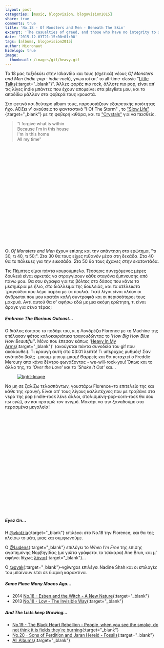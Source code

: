 ```yaml
---
layout: post
categories: [music, blogovision, blogovision2015]
share: true
comments: true
title: 'No.18 - Of Monsters and Men - Beneath The Skin'
excerpt: 'The casualties of greed, and those who have no integrity to show'
date: '2015-12-03T21:15:00+01:00'
tags: [albums, blogovision2015]
author: Micronaut
hidelogo: true
image:
  thumbnail: /images/gif/heavy.gif
---
```

Το 18 μας ταξιδεύει στην Ισλανδία και τους (σχετικά) νέους *Of Monsters and Men* (*indie-pop · indie-rock*), γνωστοί απ' το all-time-classic "[Little Talks](https://www.youtube.com/watch?v=ghb6eDopW8I){:target="_blank"}".  Άλλες φορές πιο rock, άλλοτε πιο pop, είναι απ' τις λίγες indie μπάντες που έχουν απομείνει στα playlists μου, και το αποδίδω μάλλον στα φοβερά τους κρουστά. 

Στο φετινό και δεύτερο album τους, παρουσιάζουν εξαιρετικής ποιότητας ήχο. Αξίζει ν' ακούσεις το φανταστικό "I Of The Storm" , το ["Slow Life"](https://www.youtube.com/watch?v=O_Niy9ZthvI){:target="_blank"} με τη φοβερή κιθάρα, και το ["Crystals"](https://www.youtube.com/watch?v=XUClIslXKZo) για να πεισθείς.

>&ldquo;I forgive what is within<br/>
> Because I'm in this house<br/>
> I'm in this home<br/>
> All my time&rdquo;

<iframe class="invisible center" width="95%" height="320" src="about:blank" data-src="https://www.youtube.com/embed/tlCkafSYNJI" frameborder="0" allowfullscreen>&nbsp;</iframe>

Οι *Of Monsters and Men* έχουν επίσης και την απάντηση στο ερώτημα, "τι 30, τι 40, τι 50;". Στα 30 θα τους είχες πιθανόν μέσα στη δεκάδα. Στα 40 θα το πάλευες για την εικοσάδα. Στα 50 θα τους έχανες στην εκατοντάδα.

Τις Πέμπτες είμαι πάντα κουρούμπελο. Τέσσερις συνεχόμενες μέρες δουλειά είναι αρκετές να στραγγίσουν κάθε σταγόνα έμπνευσης από πάνω μου. Θα σου έγραφα για τις βόλτες στο δάσος που κάνω τα μεσημέρια με ήλιο, στο διάλλειμα της δουλειάς, και τα ατέλειωτα τραγούδια που λέμε παρέα με τα πουλιά. Γιατί λίγοι είναι πλέον οι άνθρωποι που μου κρατάν καλή συντροφιά και οι περισσότεροι τους μακρυά. Αντί αυτού θα σ' αφήσω εδώ με μια ακόμη ερώτηση, τι είναι άραγε για σένα τέρας;

<div class="text-divider"></div>

##### Embrace The Glorious Outcast...

Ο διάλος έσπασε το ποδάρι του, κι η Λονδρέζα Florence με τη Machine της επέλασαν φέτος καλοκαιριάτικα τραγουδώντας το *'How Big How Blue How Beautiful'*. Μόνο που έπεσαν κάπως '[Heavy In My Arms](https://www.youtube.com/watch?v=V_eOmvM-4zc){:target="_blank"}' (ακούγεται πάντα συνοδεία του gif που ακολουθεί). Τι κραυγή αυτή στο 03:01 λεπτό! Τι υπέροχος ρυθμός! Σαν ανάποδο βαλς -μπουμ-μπουμ-μπαμ! Θαρρείς και θα πεταχτεί ο Freddie Mercury απο κάνα δέντρο φωνάζοντας - we-will-rock-you! Όπως και το άλλο της, το *'Over the Love'* και το *'Shake It Out'* και...

<div class="invisible">
<figure class="center">
	<a href="{{ site.external_data_url }}/images/gif/heavy.gif"><img src="{{ site.external_data_url }}/images/gif/heavy.gif" alt="light-Image" class="center"/></a>
</figure>
</div>

 Να μη σε ζαλίζω τελοσπάντων, γουστάρω Florence+το επιτελείο της και κάθε της κραυγή. Είναι απ' τους λίγους καλλιτέχνες που με τραβάνε στα νερά της pop (indie-rock λένε άλλοι, στολισμένη-pop-corn-rock θα σου πω εγώ), αν και προτιμώ τον πνιγμό. Μακάρι να την ξαναδούμε στα περασμένα μεγαλεία!
 
<iframe class="invisible center" width="60%" height="320" src="about:blank" data-src="https://www.youtube.com/embed/KSM0lLbVYOo" frameborder="0" allowfullscreen>&nbsp;</iframe>

<div class="text-divider"></div>

##### <i class="fa fa-hand-o-right"></i> Eyez Οn...

H [‏@vkotzia](https://suburbanwords.wordpress.com/2015/12/03/18-florence-the-machine-how-big-how-blue-how-beautiful/){:target="_blank"} επιλέγει στο Νο.18 την Florence, και θα της κλείσω το μάτι, μιας και συμφωνούμε.

O [@Ludens](http://homoludens.gr/homo-ludens-18-ane-brun-when-im-free/){:target="_blank"} επιλέγει το *When I'm Free* της επίσης αγαπημένης Νορβηγίδας (με γιώτα γράφεται το τσέκαρα) Ane Brun, και μ' αφήνει δίχως [λόγια](https://www.youtube.com/watch?v=1tHCe7yW3UY){:target="_blank"}... 

O [@gvak](http://voice-inertia.blogspot.nl/2015/12/blogovision-2015-18-nadine-shah-fast.html){:target="_blank"}-vgiwrgos επιλέγει Nadine Shah και οι επιλογές του μπαίνουν έτσι σε διαρκή καραντίνα.

##### <i class="fa fa-hand-o-right"></i> Same Place Many Moons Ago...

* 2014 [No.18 - Esben and the Witch - A New Nature](/music/blogovision/blogovision2014/blogovision2014-no18/){:target="_blank"}
* 2013 [No.18 - Low - The Invisible Way](/music/blogovision/blogovision2013/blogovision2013-no18/){:target="_blank"}

##### <i class="fa fa-hand-o-right"></i> And The Lists keep Growing...

* [No.19 - The Black Heart Rebellion - People, when you see the smoke, do not think it is fields they're burning](/music/blogovision/blogovision2015/blogovision2015-no19/){:target="_blank"}
* [No.20 - Sons of Perdition and Jaran Hereid - Fossils](/music/blogovision/blogovision2015/blogovision2015-no20/){:target="_blank"}
* [All Albums](/music/albums/2015/){:target="_blank"}